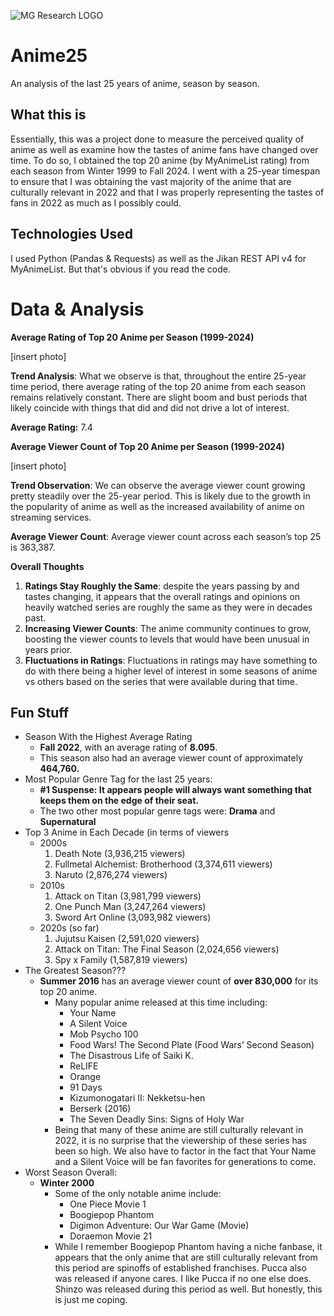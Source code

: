 ![MG Research LOGO](https://github.com/manga-guy/Anime25/assets/68157143/9a4a3241-2589-4bae-a400-69788c420b69)

# Anime25
An analysis of the last 25 years of anime, season by season.


## What this is
Essentially, this was a project done to measure the perceived quality of anime as well as examine how the tastes of anime fans have changed over time. To do so, I obtained the top 20 anime (by MyAnimeList rating) from each season from Winter 1999 to Fall 2024. I went with a 25-year timespan to ensure that I was obtaining the vast majority of the anime that are culturally relevant in 2022 and that I was properly representing the tastes of fans in 2022 as much as I possibly could.

## Technologies Used
I used Python (Pandas & Requests) as well as the Jikan REST API v4 for MyAnimeList. But that's obvious if you read the code.

# Data & Analysis

**Average Rating of Top 20 Anime per Season (1999-2024)**

[insert photo]

**Trend Analysis**: What we observe is that, throughout the entire 25-year time period, there average rating of the top 20 anime from each season remains relatively constant. There are slight boom and bust periods that likely coincide with things that did and did not drive a lot of interest.

**Average Rating:** 7.4

**Average Viewer Count of Top 20 Anime per Season (1999-2024)**

[insert photo]

**Trend Observation**: We can observe the average viewer count growing pretty steadily over the 25-year period. This is likely due to the growth in the popularity of anime as well as the increased availability of anime on streaming services.

**Average Viewer Count**: Average viewer count across each season’s top 25 is 363,387.

**Overall Thoughts**

1. **Ratings Stay Roughly the Same**: despite the years passing by and tastes changing, it appears that the overall ratings and opinions on heavily watched series are roughly the same as they were in decades past.
2. **Increasing Viewer Counts**: The anime community continues to grow, boosting the viewer counts to levels that would have been unusual in years prior.
3. **Fluctuations in Ratings**: Fluctuations in ratings may have something to do with there being a higher level of interest in some seasons of anime vs others based on the series that were available during that time.

## Fun Stuff

- Season With the Highest Average Rating
    - **Fall 2022**, with an average rating of **8.095**.
    - This season also had an average viewer count of approximately **464,760.**
- Most Popular Genre Tag for the last 25 years:
    - **#1 Suspense: It appears people will always want something that keeps them on the edge of their seat.**
    - The two other most popular genre tags were: **Drama** and **Supernatural**
- Top 3 Anime in Each Decade (in terms of viewers
    - 2000s
        1. Death Note (3,936,215 viewers)
        2. Fullmetal Alchemist: Brotherhood (3,374,611 viewers)
        3. Naruto (2,876,274 viewers)
    - 2010s
        1. Attack on Titan (3,981,799 viewers)
        2. One Punch Man (3,247,264 viewers)
        3. Sword Art Online (3,093,982 viewers)
    - 2020s (so far)
        1. Jujutsu Kaisen (2,591,020 viewers)
        2. Attack on Titan: The Final Season (2,024,656 viewers)
        3. Spy x Family (1,587,819 viewers)
- The Greatest Season???
    - **Summer 2016** has an average viewer count of **over 830,000** for its top 20 anime.
        - Many popular anime released at this time including:
            - Your Name
            - A Silent Voice
            - Mob Psycho 100
            - Food Wars! The Second Plate (Food Wars’ Second Season)
            - The Disastrous Life of Saiki K.
            - ReLIFE
            - Orange
            - 91 Days
            - Kizumonogatari II: Nekketsu-hen
            - Berserk (2016)
            - The Seven Deadly Sins: Signs of Holy War
        - Being that many of these anime are still culturally relevant in 2022, it is no surprise that the viewership of these series has been so high. We also have to factor in the fact that Your Name and a Silent Voice will be fan favorites for generations to come.
- Worst Season Overall:
    - **Winter 2000**
        - Some of the only notable anime include:
            - One Piece Movie 1
            - Boogiepop Phantom
            - Digimon Adventure: Our War Game (Movie)
            - Doraemon Movie 21
        - While I remember Boogiepop Phantom having a niche fanbase, it appears that the only anime that are still culturally relevant from this period are spinoffs of established franchises. Pucca also was released if anyone cares. I like Pucca if no one else does. Shinzo was released during this period as well. But honestly, this is just me coping.

